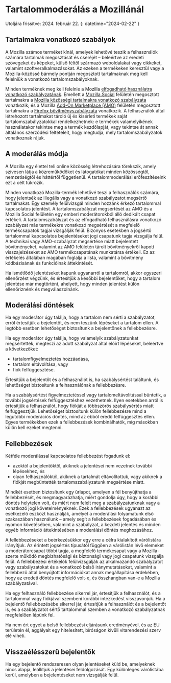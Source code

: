 # Tartalommoderálás a Mozillánál

Utoljára frissítve: 2024. február 22.
{: datetime="2024-02-22" }

## Tartalmakra vonatkozó szabályok

A Mozilla számos terméket kínál, amelyek lehetővé teszik a felhasználók számára tartalmak megosztását és cseréjét – beleértve az eredeti szövegeket és képeket, külső féltől származó weboldalakat vagy cikkeket, valamint szoftveralkalmazásokat. Az ezeken a termékeken keresztül vagy a Mozilla-közössé bármely pontján megosztott tartalmaknak meg kell felelniük a vonatkozó tartalomszabályoknak.

Minden terméknek meg kell felelnie a Mozilla [elfogadható használatra vonatkozó szabályzatának](https://www.mozilla.org/about/legal/acceptable-use). Emellett a [Mozilla.Social](https://mozilla.social) felületén megosztott tartalmakra a [Mozilla közösségi tartalmakra vonatkozó szabályzata](https://www.mozilla.org/about/governance/policies/social-content-policies) vonatkozik; és a Mozilla [Add-On Marketplace (AMO)](https://addons.mozilla.org/firefox) felületén megosztott tartalmakra a [Firefox bővítményszabályzata](https://extensionworkshop.com/documentation/publish/add-on-policies) vonatkozik. A felhasználók által létrehozott tartalmakat tároló új és kísérleti termékek saját tartalomszabályzatokkal rendelkezhetnek: e termékek valamelyikének használatakor tekintse meg a termék kezdőlapját, vagy tekintse át annak általános szerződési feltételeit, hogy megtudja, mely tartalomszabályzatok vonatkoznak rájuk.

## A moderálás módja

A Mozilla egy élettel teli online közösség létrehozására törekszik, amely szívesen látja a közreműködőket és látogatókat minden közösségtől, nemzetiségtől és háttértől függetlenül. A tartalommoderálási erőfeszítéseink ezt a célt tükrözik.

Minden vonatkozó Mozilla-termék lehetővé teszi a felhasználók számára, hogy jelentsék az illegális vagy a vonatkozó szabályzatot megsértő tartalmakat. Egy személy felülvizsgál minden hozzánk érkező tartalommal kapcsolatos jelentést. A tartalomszabályzat megsértését az AMO és a Mozilla Social felületén egy emberi moderátorokból álló dedikált csapat értékeli. A tartalomszabályzat és az elfogadható felhasználásra vonatkozó szabályzat más termékekre vonatkozó megsértését a megfelelő termékcsapatok tagjai vizsgálják felül. Bizonyos esetekben a jogsértő tartalommal kapcsolatos bejelentéseket jogi csapatunk tagja vizsgálja felül. A technikai vagy AMO-szabályzat megsértése miatt bejelentett bővítményeket, valamint az AMO felületén tárolt bővítményekről kapott visszajelzéseket az AMO termékcsapatának munkatársa értékeli. Ez az értékelés általában magában foglalja a lista, valamint a bővítmény kódbázisának és funkcióinak áttekintését.

Ha ismétlődő jelentéseket kapunk ugyanarról a tartalomról, akkor egyszeri ellenőrzést végzünk, és értesítjük a későbbi bejelentőket, hogy a tartalom jelentése már megtörtént, ahelyett, hogy minden jelentést külön ellenőriznénk és megválaszolnánk.

## Moderálási döntések

Ha egy moderátor úgy találja, hogy a tartalom nem sérti a szabályzatot, erről értesítjük a bejelentőt, és nem teszünk lépéseket a tartalom ellen. A legtöbb esetben lehetőséget biztosítunk a bejelentőnek a fellebbezésre.

Ha egy moderátor úgy találja, hogy valamelyik szabályzatunkat megsértették, megteszi az adott szabályzat által előírt lépéseket, beleértve a következőket:

* tartalomfigyelmeztetés hozzáadása, 
* tartalom eltávolítása, vagy 
* fiók felfüggesztése.

Értesítjük a bejelentőt és a felhasználót is, ha szabálysértést találtunk, és lehetőséget biztosítunk a felhasználónak a fellebbezésre.

Ha a szabálysértést figyelmeztetéssel vagy tartalomeltávolítással büntetik, a további jogsértések felfüggesztéshez vezethetnek. Ilyen esetekben arról is értesítjük a felhasználót, hogy fiókját a többszörös szabálysértés miatt felfüggesztjük. Lehetőséget biztosítunk külön fellebbezésre mind a legutóbbi moderációs döntés, mind az ebből eredő felfüggesztés ellen. Egyes termékekben ezek a fellebbezések kombinálhatók, míg másokban külön kell ezeket megtenni. 

## Fellebbezések

Kétféle moderálással kapcsolatos fellebbezést fogadunk el:

* azoktól a bejelentőktől, akiknek a jelentései nem vezetnek további lépésekhez, és 
* olyan felhasználóktól, akiknek a tartalmát eltávolítottuk, vagy akiknek a fiókját megbüntették tartalomszabályzatunk megsértése miatt.

Mindkét esetben biztosítunk egy űrlapot, amelyen a fél benyújthatja a fellebbezését, és megmagyarázhatja, miért gondolja úgy, hogy a korábbi döntés helytelen volt, és miért nem felelt meg a szabályzatunknak vagy a vonatkozó jogi követelményeknek. Ezek a fellebbezések ugyanazt az esetkezelő eszközt használják, amelyet a moderálási folyamatunk első szakaszában használunk – amely segít a fellebbezések fogadásában és nyomon követésében, valamint a szabályzat, a kezdeti jelentés és minden egyéb információ áttekintésében a moderálási döntés meghozásához.

A fellebbezéseket a beérkezésükkor egy erre a célra kialakított várólistára irányítjuk. Az érintett jogsértés típusától függően a várólistán lévő elemeket a moderátorcsapat többi tagja, a megfelelő termékcsapat vagy a Mozilla-szerte működő megbízhatósági és biztonsági vagy jogi csapatunk vizsgálja felül. A fellebbezési értékelők felülvizsgálják az alkalmazandó szabályzatot vagy szabályzatokat és a vonatkozó belső iránymutatásokat, valamint a fellebbező által benyújtott információkat annak megállapítása érdekében, hogy az eredeti döntés megfelelő volt-e, és összhangban van-e a Mozilla szabályzatával.

Ha egy felhasználó fellebbezése sikerrel jár, értesítjük a felhasználót, és a tartalommal vagy fiókjával szembeni korábbi intézkedést visszavonjuk. Ha a bejelentő fellebbezésébe sikerrel jár, értesítjük a felhasználót és a bejelentőt is, és a szabályzatot sértő tartalommal szemben a vonatkozó szabályzatnak megfelelően lépünk fel.

Ha nem ért egyet a belső fellebbezési eljárásunk eredményével, és az EU területén él, aggályait egy hitelesített, bíróságon kívüli vitarendezési szerv elé viheti.

## Visszaélésszerű bejelentők

Ha egy bejelentő rendszeresen olyan jelentéseket küld be, amelyeknek nincs alapja, leállítjuk a jelentései feldolgozását. Egy különleges várólistába kerül, amelyben a bejelentéseket nem vizsgálják felül.
